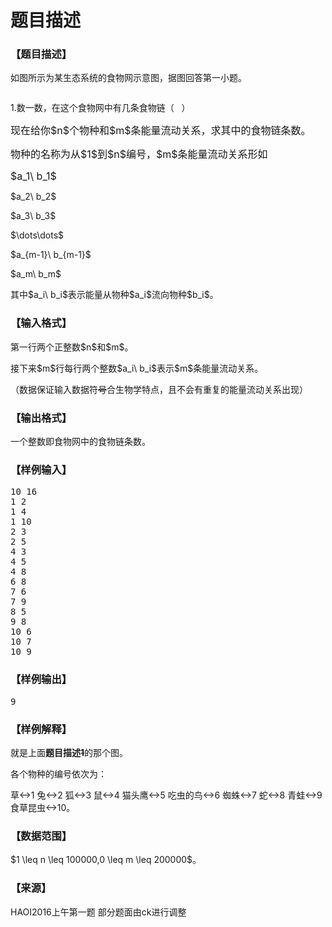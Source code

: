 # 题目描述


<h3>
【题目描述】
</h3>
<p>
<span style="font-size:14px;">如图所示为某生态系统的食物网示意图，据图回答第一小题。</span> 
</p>
<p>
<img alt="" src="/upload/image/20160424/20160424071725_76207.jpg"/> 
</p>
<p>
<span style="font-size:14px;">1.数一数，在这个食物网中有几条食物链（   ）</span> 
</p>
<p>
<span style="font-size:14px;"><span style="font-size:16px;">现在给你$n$个物种和$m$条能量流动关系，求其中的食物链条数。</span></span> 
</p>
<p>
<span style="font-size:14px;"><span style="font-size:16px;">物种的名称为从$1$到$n$编号，$m$条能量流动关系形如</span></span> 
</p>
<p>
<span style="font-size:14px;"><span style="font-size:16px;">$a_1\ b_1$</span></span> 
</p>
<p>
<span style="font-size:14px;"><span style="font-size:16px;"></span></span>$a_2\ b_2$
</p>
<p>
$a_3\ b_3$
</p>
<p>
$\dots\dots$
</p>
<p>
$a_{m-1}\ b_{m-1}$
</p>
<p>
$a_m\ b_m$
</p>
<p>
其中$a_i\ b_i$表示能量从物种$a_i$流向物种$b_i$。
</p>
<h3>
【输入格式】
</h3>
<p>
第一行两个正整数$n$和$m$。
</p>
<p>
接下来$m$行每行两个整数$a_i\ b_i$表示$m$条能量流动关系。
</p>
<p>
（数据保证输入数据符<del>号</del>合生物学特点，且不会有重复的能量流动关系出现）
</p>
<h3>
【输出格式】
</h3>
<p>
一个整数即食物网中的食物链条数。
</p>
<h3>
【样例输入】
</h3>
<pre>10 16
1 2
1 4
1 10
2 3
2 5
4 3
4 5
4 8
6 8
7 6
7 9
8 5
9 8
10 6
10 7
10 9
</pre>
<h3>
【样例输出】
</h3>
<pre>9
</pre>
<h3>
【样例解释】
</h3>
<p>
就是上面<strong>题目描述<del>1</del></strong>的那个图。
</p>
<p>
各个物种的编号依次为：
</p>
<p>
草&lt;-&gt;1 兔&lt;-&gt;2 狐&lt;-&gt;3 鼠&lt;-&gt;4 猫头鹰&lt;-&gt;5 吃虫的鸟&lt;-&gt;6 蜘蛛&lt;-&gt;7 蛇&lt;-&gt;8 青蛙&lt;-&gt;9 食草昆虫&lt;-&gt;10。
</p>
<h3>
【数据范围】
</h3>
<p>
$1 \leq n \leq 100000,0 \leq m \leq 200000$。
</p>
<h3>
【来源】
</h3>
<p>
HAOI2016上午第一题 部分题面由ck进行调整
</p>
